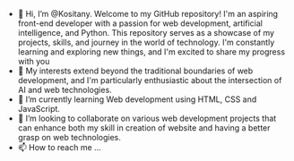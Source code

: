 - 👋 Hi, I’m @Kositany. Welcome to my GitHub repository! I'm an aspiring front-end developer with a passion for web development, artificial intelligence, and Python. This repository serves as a showcase of my projects, skills, and journey in the world of technology. I'm constantly learning and exploring new things, and I'm excited to share my progress with you
- 👀 My interests extend beyond the traditional boundaries of web development, and I'm particularly enthusiastic about the intersection of AI and web technologies. 
- 🌱 I’m currently learning Web development using HTML, CSS and JavaScript.
- 💞️ I’m looking to collaborate on various web development projects that can enhance both my skill in creation of website and having a better grasp on web technologies.
- 📫 How to reach me ...

<!---
Kositany/Kositany is a ✨ special ✨ repository because its `README.md` (this file) appears on your GitHub profile.
You can click the Preview link to take a look at your changes.
--->
